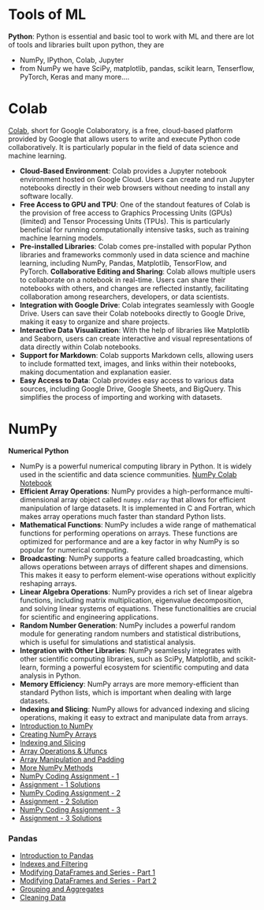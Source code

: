 # Tools of ML
**Python**: Python is essential and basic tool to work with ML and there are lot of tools and libraries built upon python, they are
- NumPy, IPython, Colab, Jupyter
- from NumPy we have SciPy, matplotlib, pandas, scikit learn, Tenserflow, PyTorch, Keras and many more....
# Colab
[Colab](https://colab.google/), short for Google Colaboratory, is a free, cloud-based platform provided by Google that allows users to write and execute Python code collaboratively. It is particularly popular in the field of data science and machine learning.
- **Cloud-Based Environment**: Colab provides a Jupyter notebook environment hosted on Google Cloud. Users can create and run Jupyter notebooks directly in their web browsers without needing to install any software locally.
- **Free Access to GPU and TPU**: One of the standout features of Colab is the provision of free access to Graphics Processing Units (GPUs)(limited) and Tensor Processing Units (TPUs). This is particularly beneficial for running computationally intensive tasks, such as training machine learning models.
- **Pre-installed Libraries**: Colab comes pre-installed with popular Python libraries and frameworks commonly used in data science and machine learning, including NumPy, Pandas, Matplotlib, TensorFlow, and PyTorch.
**Collaborative Editing and Sharing**: Colab allows multiple users to collaborate on a notebook in real-time. Users can share their notebooks with others, and changes are reflected instantly, facilitating collaboration among researchers, developers, or data scientists.
- **Integration with Google Drive**: Colab integrates seamlessly with Google Drive. Users can save their Colab notebooks directly to Google Drive, making it easy to organize and share projects.
- **Interactive Data Visualization**: With the help of libraries like Matplotlib and Seaborn, users can create interactive and visual representations of data directly within Colab notebooks.
- **Support for Markdown**: Colab supports Markdown cells, allowing users to include formatted text, images, and links within their notebooks, making documentation and explanation easier.
- **Easy Access to Data**: Colab provides easy access to various data sources, including Google Drive, Google Sheets, and BigQuery. This simplifies the process of importing and working with datasets.
# NumPy
**Numerical Python**
- NumPy is a powerful numerical computing library in Python. It is widely used in the scientific and data science communities. [NumPy Colab Notebook](https://colab.research.google.com/drive/17nymxsR-zXNeOXHpUrmzUQaeJ-ApnqRI)
- **Efficient Array Operations**: NumPy provides a high-performance multi-dimensional array object called `numpy.ndarray` that allows for efficient manipulation of large datasets. It is implemented in C and Fortran, which makes array operations much faster than standard Python lists.
- **Mathematical Functions**: NumPy includes a wide range of mathematical functions for performing operations on arrays. These functions are optimized for performance and are a key factor in why NumPy is so popular for numerical computing.
- **Broadcasting**: NumPy supports a feature called broadcasting, which allows operations between arrays of different shapes and dimensions. This makes it easy to perform element-wise operations without explicitly reshaping arrays.
- **Linear Algebra Operations**: NumPy provides a rich set of linear algebra functions, including matrix multiplication, eigenvalue decomposition, and solving linear systems of equations. These functionalities are crucial for scientific and engineering applications.
- **Random Number Generation**: NumPy includes a powerful random module for generating random numbers and statistical distributions, which is useful for simulations and statistical analysis.
- **Integration with Other Libraries**: NumPy seamlessly integrates with other scientific computing libraries, such as SciPy, Matplotlib, and scikit-learn, forming a powerful ecosystem for scientific computing and data analysis in Python.
- **Memory Efficiency**: NumPy arrays are more memory-efficient than standard Python lists, which is important when dealing with large datasets.
- **Indexing and Slicing**: NumPy allows for advanced indexing and slicing operations, making it easy to extract and manipulate data from arrays.
- [Introduction to NumPy](https://colab.research.google.com/drive/1MFZAWv_1EnEPYpAn8HfxqF1TdHqUulMb)
- [Creating NumPy Arrays](https://colab.research.google.com/drive/15B3r4WE8p5-rV6oK4mvQVp0F5k3opSbi)
- [Indexing and Slicing](https://colab.research.google.com/drive/1aKG6DXQqPvWbXGdM1pLhOAf8fDdYiqMi)
- [Array Operations & Ufuncs](https://colab.research.google.com/drive/1SIulfWe-mCBcPtd_pSg_T4HYf1csfSOW)
- [Array Manipulation and Padding](https://colab.research.google.com/drive/11Im3-B71jtboWXCEU_lRsZfgmC5t6cSa)
- [More NumPy Methods](https://colab.research.google.com/drive/1f04FRgT4rctOwPyArcdwmtBKYj55lJJ_)
- [NumPy Coding Assignment - 1](https://colab.research.google.com/drive/137k1WryELqsEXvBSwUN4GEH2Y0zytDhw)
- [Assignment - 1 Solutions](https://colab.research.google.com/drive/1WNTbZYfKIsCjK9id-jpeKBj941d0GQJW)
- [NumPy Coding Assignment - 2](https://colab.research.google.com/drive/1DVxi2nm_rjpRze3YpuT--_fsOhUU3xP4)
- [Assignment - 2 Solution](https://colab.research.google.com/drive/1eYFi1DMm6j8nr1bppZCc_5YqZTZyM7d1#scrollTo=03aeced1-552d-46f5-910b-9f10ff01836f)
- [NumPy Coding Assignment - 3](https://colab.research.google.com/drive/1o4fB9laabWoibhRD4BTUctHJPHSiIX4a)
- [Assignment - 3 Solutions](https://colab.research.google.com/drive/1SjKtVNCdfLkVhJR38Wg2dpWNAbcpickQ)

### Pandas
- [Introduction to Pandas](https://colab.research.google.com/drive/11kZ2IOp5kaAYqp8rxviSiFexdNCxvYIY)
- [Indexes and Filtering](https://colab.research.google.com/drive/1eqg1z14G5INK8NyXtBMPiJVFv52wg5n_#scrollTo=-ICINaZC_RsM)
- [Modifying DataFrames and Series - Part 1](https://colab.research.google.com/drive/16feoI13D4NJqoh0L0z2KXNEbHwYqR_kT)
- [Modifying DataFrames and Series - Part 2](https://colab.research.google.com/drive/1wTlu0YxkHlHq08aTSd56gFTU0ZONZiCj#scrollTo=cGNHIrYl-qhz)
- [Grouping and Aggregates](https://colab.research.google.com/drive/1InxKcwbYq6jxGBgWkA75Y_eH0eeIKh_7)
- [Cleaning Data](https://colab.research.google.com/drive/1Dk2aisznm7JFGUOHCDvhRZSr7zxwTF7j#scrollTo=85QdJwqugWjm)
